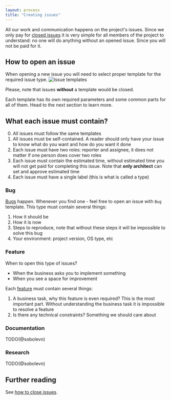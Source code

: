 ```yaml
---
layout: process
title: "Creating issues"
---
```


All our work and communication happens on the project's issues.
Since we only pay for [closed issues](/meta/rsdp/closing-issues) it is very simple for all members of the project to understand: no one will do anything without an opened issue.
Since you will not be paid for it.


## How to open an issue

When opening a new issue you will need to select proper template for the required issue type.
![Issue templates](https://i.imgur.com/AqhpBfj.png)

Please, note that issues **without** a template would be closed.

Each template has its own required parameters and some common parts for all of them.
Head to the next section to learn more.


## What each issue must contain?

0. All issues must follow the same templates
1. All issues must be self-contained. A reader should only have your issue to know what do you want and how do you want it done
2. Each issue must have two roles: reporter and assignee, it does not matter if one person does cover two roles
3. Each issue must contain the estimated time, without estimated time you will not get paid for completing this issue. Note that **only architect** can set and approve estimated time
4. Each issue must have a single label (this is what is called a type)

### Bug

[Bugs](https://github.com/wemake-services/meta/blob/master/.gitlab/issue_templates/Bug.md) happen. Whenever you find one - feel free to open an issue with `Bug` template.
This type must contain several things:

1. How it should be
2. How it is now
3. Steps to reproduce, note that without these steps it will be impossible to solve this bug
4. Your environment: project version, OS type, etc

### Feature

When to open this type of issues?

- When the business asks you to implement something
- When you see a space for improvement

Each [feature](https://github.com/wemake-services/meta/blob/master/.gitlab/issue_templates/Feature.md) must contain several things:

1. A business task, why this feature is even required? This is the most important part. Without understanding the business task it is impossible to resolve a feature
2. Is there any technical constraints? Something we should care about


### Documentation

TODO(@sobolevn)

### Research

TODO(@sobolevn)


## Further reading

See [how to close issues](/meta/rsdp/closing-issues).
